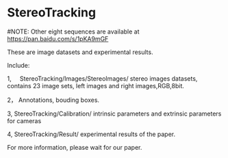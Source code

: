 # StereoTracking

#NOTE: Other eight sequences are available at https://pan.baidu.com/s/1pKA9mGF


These are image datasets and experimental results.


Include:


1,     StereoTracking/Images/StereoImages/  stereo images datasets, contains 23 image sets, left images and right images,RGB,8bit.

2，    Annotations, bouding boxes.

3,     StereoTracking/Calibration/   intrinsic parameters and extrinsic parameters for cameras

4,     StereoTracking/Result/ experimental results of the paper.



For more information, please wait for our paper.
